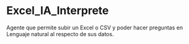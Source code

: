 # Excel_IA_Interprete
Agente que permite subir un Excel o CSV y poder hacer preguntas en Lenguaje natural al respecto de sus datos.
